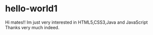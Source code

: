 # hello-world1

Hi mates!!
Im just very interested in HTML5,CSS3,Java and JavaScript
Thanks very much indeed.
